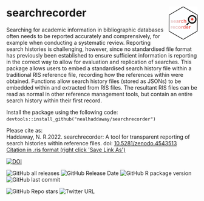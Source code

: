 # searchrecorder <img src="inst/extdata/hex.png" align="right" width="15%"/>

Searching for academic information in bibliographic databases often needs to be reported accurately and comprensively, for example when conducting a systematic review. Reporting search histories is challenging, however, since no standardised file format has previously been established to ensure sufficient information is reporting in the correct way to allow for evaluation and replication of searches. This package allows users to embed a standardised search history file within a traditional RIS reference file, recording how the references within were obtained. Functions allow search history files (stored as JSONs) to be embedded within and extracted from RIS files. The resultant RIS files can be read as normal in other reference management tools, but contain an entire search history within their first record.  

Install the package using the following code:
`devtools::install_github("nealhaddaway/searchrecorder")`

Please cite as:<br>
Haddaway, N. R.2022. searchrecorder: A tool for transparent reporting of search histories within reference files. doi: <a href="https://doi.org/10.5281/zenodo.4543513" target="_blank">10.5281/zenodo.4543513</a><br>
<a id="raw-url" href="https://raw.githubusercontent.com/nealhaddaway/searchrecorder/master/inst/extdata/citation.ris">Citation in .ris format (right click 'Save Link As')</a>

<!-- badges: start -->
[![DOI](https://zenodo.org/badge/DOI/10.5281/zenodo.4543513.svg)](https://doi.org/10.5281/zenodo.4543513)

![GitHub all releases](https://img.shields.io/github/downloads/nealhaddaway/searchrecorder/total)
![GitHub Release Date](https://img.shields.io/github/release-date/nealhaddaway/searchrecorder)
![GitHub R package version](https://img.shields.io/github/r-package/v/nealhaddaway/searchrecorder)
![GitHub last commit](https://img.shields.io/github/last-commit/nealhaddaway/searchrecorder)

![GitHub Repo stars](https://img.shields.io/github/stars/nealhaddaway/searchrecorder?style=social)
![Twitter URL](https://img.shields.io/twitter/url?style=social&url=https%3A%2F%2Fwww.twitter.com%2Fnealhaddaway)
<!-- badges: end -->
